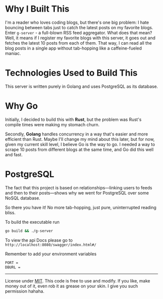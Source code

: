 # Why I Built This  

I'm a reader who loves coding blogs, but there's one big problem: I hate bouncing between tabs just to catch the latest posts on my favorite blogs. Enter `g-server` - a full-blown RSS feed aggregator. What does that mean? Well, it means if I register my favorite blogs with this server, it goes out and fetches the latest 10 posts from each of them. That way, I can read all the blog posts in a single app without tab-hopping like a caffeine-fueled maniac.

# Technologies Used to Build This

This server is written purely in Golang and uses PostgreSQL as its database.

# Why Go

Initially, I decided to build this with **Rust**, but the problem was Rust's compile times were making my stomach churn. 

Secondly, **Golang** handles concurrency in a way that's easier and more efficient than Rust. Maybe I'll change my mind about this later, but for now, given my current skill level, I believe Go is the way to go. I needed a way to scrape 10 posts from different blogs at the same time, and Go did this well and fast.

# PostgreSQL

The fact that this project is based on relationships—linking users to feeds and then to their posts—shows why we went for PostgreSQL over some NoSQL database. 

So there you have it! No more tab-hopping, just pure, uninterrupted reading bliss.


To build the executable run 
```bash 
go build && ./g-server
```

To view the api Docs please go to 
`http://localhost:8080/swagger/index.html#/`

Remember to add your  environment variables
```bash
PORT = 
DBURL = 
```
---
License under [MIT](https://opensource.org/licenses/MIT). This code is free to use and modify. If you like, make money out of it, even rob it as grease on your skin. I give you such permission hahaha.
